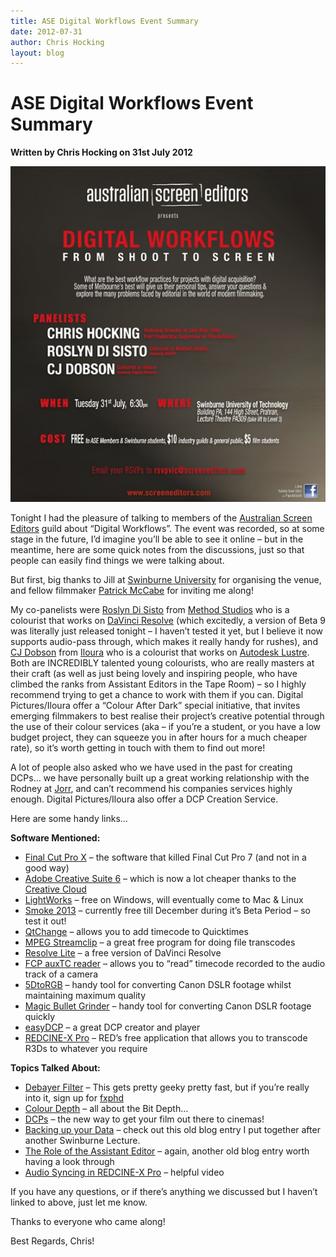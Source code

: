 ```yaml
---
title: ASE Digital Workflows Event Summary
date: 2012-07-31
author: Chris Hocking
layout: blog
---
```

# ASE Digital Workflows Event Summary

**Written by Chris Hocking on 31st July 2012**

![](/static/blog/07-digital-workflows-554x590.jpg "digital-workflows")

Tonight I had the pleasure of talking to members of the [Australian Screen Editors](http://www.screeneditors.com/) guild about “Digital Workflows”. The event was recorded, so at some stage in the future, I’d imagine you’ll be able to see it online – but in the meantime, here are some quick notes from the discussions, just so that people can easily find things we were talking about.

But first, big thanks to Jill at [Swinburne University](http://www.swinburne.edu.au/) for organising the venue, and fellow filmmaker [Patrick McCabe](http://www.wearereunited.com/) for inviting me along!

My co-panelists were [Roslyn Di Sisto](https://vimeo.com/38759846) from [Method Studios](http://methodstudios.com.au/) who is a colourist that works on [DaVinci Resolve](http://methodstudios.com.au/) (which excitedly, a version of Beta 9 was literally just released tonight – I haven’t tested it yet, but I believe it now supports audio-pass through, which makes it really handy for rushes), and [CJ Dobson](http://iloura.com/commercial/cj-dobson-colourist-melbourne/) from [Iloura](http://www.iloura.com.au/) who is a colourist that works on [Autodesk Lustre](http://usa.autodesk.com/adsk/servlet/index?siteID=123112&id=9986081&linkID=9242056). Both are INCREDIBLY talented young colourists, who are really masters at their craft (as well as just being lovely and inspiring people, who have climbed the ranks from Assistant Editors in the Tape Room) – so I highly recommend trying to get a chance to work with them if you can. Digital Pictures/Iloura offer a “Colour After Dark” special initiative, that invites emerging filmmakers to best realise their project’s creative potential through the use of their colour services (aka – if you’re a student, or you have a low budget project, they can squeeze you in after hours for a much cheaper rate), so it’s worth getting in touch with them to find out more!

A lot of people also asked who we have used in the past for creating DCPs… we have personally built up a great working relationship with the Rodney at [Jorr](http://jorr.com.au/), and can’t recommend his companies services highly enough. Digital Pictures/Iloura also offer a DCP Creation Service.

Here are some handy links…

**Software Mentioned:**

* [Final Cut Pro X](http://www.apple.com/finalcutpro/) – the software that killed Final Cut Pro 7 (and not in a good way)
* [Adobe Creative Suite 6](http://www.adobe.com/au/products/creativesuite/) – which is now a lot cheaper thanks to the [Creative Cloud](http://www.adobe.com/au/products/creativecloud/)
* [LightWorks](http://www.lwks.com/) – free on Windows, will eventually come to Mac & Linux
* [Smoke 2013](http://usa.autodesk.com/smoke-for-mac/trial/) – currently free till December during it’s Beta Period – so test it out!
* [QtChange](http://www.videotoolshed.com/product/42/qtchange/) – allows you to add timecode to Quicktimes
* [MPEG Streamclip](http://www.squared5.com/) – a great free program for doing file transcodes
* [Resolve Lite](http://www.blackmagicdesign.com/products/davinciresolve/) – a free version of DaVinci Resolve
* [FCP auxTC reader](http://www.videotoolshed.com/product/26/fcp-auxtc-reader) – allows you to “read” timecode recorded to the audio track of a camera
* [5DtoRGB](http://rarevision.com/5dtorgb/) – handy tool for converting Canon DSLR footage whilst maintaining maximum quality
* [Magic Bullet Grinder](http://www.redgiantsoftware.com/products/all/magic-bullet-grinder/) – handy tool for converting Canon DSLR footage quickly
* [easyDCP](http://www.easy-dcp.de/) – a great DCP creator and player
* [REDCINE-X Pro](https://www.red.com/downloads) – RED’s free application that allows you to transcode R3Ds to whatever you require

**Topics Talked About:**

* [Debayer Filter](http://en.wikipedia.org/wiki/Bayer_filter) – This gets pretty geeky pretty fast, but if you’re really into it, sign up for [fxphd](http://www.fxphd.com/)
* [Colour Depth](http://en.wikipedia.org/wiki/Color_depth) – all about the Bit Depth…
* [DCPs](http://en.wikipedia.org/wiki/Digital_Cinema_Package) – the new way to get your film out there to cinemas!
* [Backing up your Data](./../2011/09/07/swinburne-lecture-august-2011/) – check out this old blog entry I put together after another Swinburne Lecture.
* [The Role of the Assistant Editor](./../2010/10/30/assistant-editor-lecture/) – again, another old blog entry worth having a look through
* [Audio Syncing in REDCINE-X Pro](http://www.red.com/learn/workflow/audiosync) – helpful video

If you have any questions, or if there’s anything we discussed but I haven’t linked to above, just let me know.

Thanks to everyone who came along!

Best Regards, Chris!